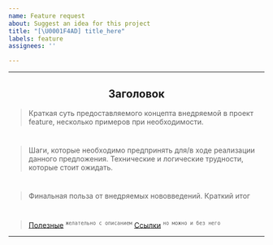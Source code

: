 ```yaml
---
name: Feature request
about: Suggest an idea for this project
title: "[\U0001F4AD] title_here"
labels: feature
assignees: ''

---
```


---
<h2 align="center">Заголовок</h2>

>Краткая суть предоставляемого концепта внедряемой в проект feature, несколько примеров при необходимости.
#
>Шаги, которые необходимо предпринять для/в ходе реализации данного предложения. Технические и логические трудности, которые стоит ожидать.
#
>Финальная польза от внедряемых нововведений. Краткий итог
#
>[Полезные](https://github.com/hostlikepro) <sup>`желательно с описанием`</sup>
>[Ссылки](https://github.com/hostlikepro) <sup>`но можно и без него`</sup>
---
